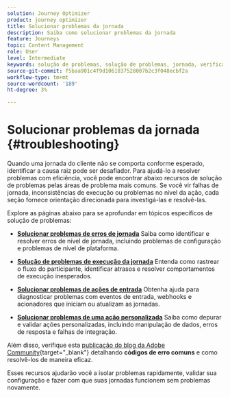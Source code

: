 ```yaml
---
solution: Journey Optimizer
product: journey optimizer
title: Solucionar problemas da jornada
description: Saiba como solucionar problemas da jornada
feature: Journeys
topic: Content Management
role: User
level: Intermediate
keywords: solução de problemas, solução de problemas, jornada, verificação, erros
source-git-commit: f5baa901c4f9d1061837528007b2c3f048ecbf2a
workflow-type: tm+mt
source-wordcount: '189'
ht-degree: 3%

---
```


# Solucionar problemas da jornada {#troubleshooting}

Quando uma jornada do cliente não se comporta conforme esperado, identificar a causa raiz pode ser desafiador. Para ajudá-lo a resolver problemas com eficiência, você pode encontrar abaixo recursos de solução de problemas pelas áreas de problema mais comuns. Se você vir falhas de jornada, inconsistências de execução ou problemas no nível da ação, cada seção fornece orientação direcionada para investigá-las e resolvê-las.

Explore as páginas abaixo para se aprofundar em tópicos específicos de solução de problemas:

* **[Solucionar problemas de erros de jornada](../building-journeys/troubleshooting.md)**
Saiba como identificar e resolver erros de nível de jornada, incluindo problemas de configuração e problemas de nível de plataforma.

* **[Solução de problemas de execução da jornada](../building-journeys/troubleshooting-execution.md)**
Entenda como rastrear o fluxo do participante, identificar atrasos e resolver comportamentos de execução inesperados.

* **[Solucionar problemas de ações de entrada](../building-journeys/troubleshooting-inbound.md)**
Obtenha ajuda para diagnosticar problemas com eventos de entrada, webhooks e acionadores que iniciam ou atualizam as jornadas.

* **[Solucionar problemas de uma ação personalizada](../action/troubleshoot-custom-action.md)**
Saiba como depurar e validar ações personalizadas, incluindo manipulação de dados, erros de resposta e falhas de integração.

Além disso, verifique esta [publicação do blog da Adobe Community](https://experienceleaguecommunities.adobe.com/t5/journey-optimizer-blogs/demystifying-adobe-journey-optimizer-error-codes-root-causes-and/ba-p/760884?profile.language=pt){target="_blank"} detalhando **códigos de erro comuns** e como resolvê-los de maneira eficaz.

Esses recursos ajudarão você a isolar problemas rapidamente, validar sua configuração e fazer com que suas jornadas funcionem sem problemas novamente.
